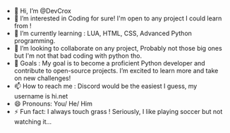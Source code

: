 - 👋 Hi, I’m @DevCrox
- 👀 I’m interested in Coding for sure! I'm open to any project I could learn from !
- 🌱 I’m currently learning : LUA, HTML, CSS, Advanced Python programming.
- 💞️ I’m looking to collaborate on any project, Probably not those big ones but I'm not that bad coding with python tho.
- 🎯 Goals : My goal is to become a proficient Python developer and contribute to open-source projects. I’m excited to learn more and take on new challenges!
- 📫 How to reach me : Discord would be the easiest I guess, my username is hi.net
- 😄 Pronouns: You/ He/ Him
- ⚡ Fun fact: I always touch grass ! Seriously, I like playing soccer but not watching it...

<!---
DevCrox/DevCrox is a ✨ special ✨ repository because its `README.md` (this file) appears on your GitHub profile.
You can click the Preview link to take a look at your changes.
--->
